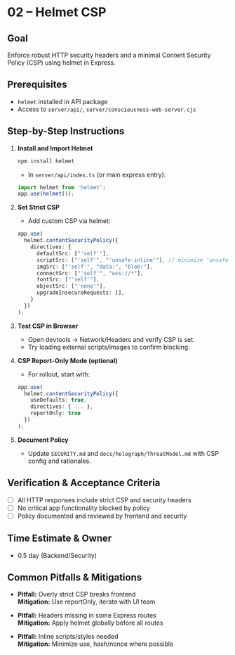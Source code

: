 # 02 – Helmet CSP

## Goal
Enforce robust HTTP security headers and a minimal Content Security Policy (CSP) using helmet in Express.

## Prerequisites
- `helmet` installed in API package
- Access to `server/api/`, `server/consciousness-web-server.cjs`

## Step-by-Step Instructions

1. **Install and Import Helmet**
   ```sh
   npm install helmet
   ```
   - In `server/api/index.ts` (or main express entry):
   ```ts
   import helmet from 'helmet';
   app.use(helmet());
   ```

2. **Set Strict CSP**
   - Add custom CSP via helmet:
   ```ts
   app.use(
     helmet.contentSecurityPolicy({
       directives: {
         defaultSrc: ["'self'"],
         scriptSrc: ["'self'", "'unsafe-inline'"], // minimize 'unsafe-inline'
         imgSrc: ["'self'", "data:", "blob:"],
         connectSrc: ["'self'", "wss://*"],
         fontSrc: ["'self'"],
         objectSrc: ["'none'"],
         upgradeInsecureRequests: [],
       }
     })
   );
   ```

3. **Test CSP in Browser**
   - Open devtools → Network/Headers and verify CSP is set.
   - Try loading external scripts/images to confirm blocking.

4. **CSP Report-Only Mode (optional)**
   - For rollout, start with:
   ```ts
   app.use(
     helmet.contentSecurityPolicy({
       useDefaults: true,
       directives: { ... },
       reportOnly: true
     })
   );
   ```

5. **Document Policy**
   - Update `SECURITY.md` and `docs/holograph/ThreatModel.md` with CSP config and rationales.

## Verification & Acceptance Criteria
- [ ] All HTTP responses include strict CSP and security headers
- [ ] No critical app functionality blocked by policy
- [ ] Policy documented and reviewed by frontend and security

## Time Estimate & Owner
- 0.5 day (Backend/Security)

## Common Pitfalls & Mitigations
- **Pitfall:** Overly strict CSP breaks frontend  
  **Mitigation:** Use reportOnly, iterate with UI team

- **Pitfall:** Headers missing in some Express routes  
  **Mitigation:** Apply helmet globally before all routes

- **Pitfall:** Inline scripts/styles needed  
  **Mitigation:** Minimize use, hash/nonce where possible